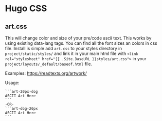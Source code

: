 # Hugo CSS

## art.css
This will change color and size of your pre/code ascii text. This works by using existing data-lang tags. You can find all the font sizes an colors in css file. Install is simple add `art.css` to your styles directory in `project/static/styles/` and link it in your main html file with `<link rel="stylesheet" href="{{ .Site.BaseURL }}styles/art.css">` in your `project/layouts/_default/baseof.html` file.

Examples: https://readtexts.org/artwork/

Usage:
````
```art-20px-dog
ASCII Art Here
```
-OR-
```art-dog-20px
ASCII Art Here
```
````
